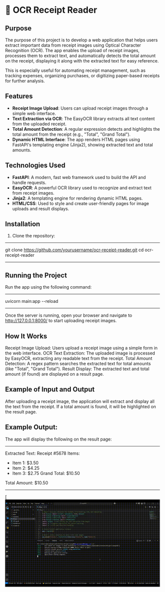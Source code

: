 # 📄 OCR Receipt Reader

## Purpose
The purpose of this project is to develop a web application that helps users extract important data from receipt images using Optical Character Recognition (OCR). The app enables the upload of receipt images, processes them to extract text, and automatically detects the total amount on the receipt, displaying it along with the extracted text for easy reference.

This is especially useful for automating receipt management, such as tracking expenses, organizing purchases, or digitizing paper-based receipts for further analysis.

## Features
- **Receipt Image Upload**: Users can upload receipt images through a simple web interface.
- **Text Extraction via OCR**: The EasyOCR library extracts all text content from the uploaded receipt.
- **Total Amount Detection**: A regular expression detects and highlights the total amount from the receipt (e.g., "Total", "Grand Total").
- **Dynamic HTML Interface**: The app renders HTML pages using FastAPI's templating engine (Jinja2), showing extracted text and total amounts.

## Technologies Used
- **FastAPI**: A modern, fast web framework used to build the API and handle requests.
- **EasyOCR**: A powerful OCR library used to recognize and extract text from receipt images.
- **Jinja2**: A templating engine for rendering dynamic HTML pages.
- **HTML/CSS**: Used to style and create user-friendly pages for image uploads and result displays.

## Installation

1. Clone the repository:
**********************************************************************************
   git clone https://github.com/yourusername/ocr-receipt-reader.git
   cd ocr-receipt-reader
**********************************************************************************   
## Running the Project
Run the app using the following command:
**********************************************************************************
uvicorn main:app --reload
**********************************************************************************
Once the server is running, open your browser and navigate to http://127.0.0.1:8000/ to start uploading receipt images.

## How It Works
Receipt Image Upload: Users upload a receipt image using a simple form in the web interface.
OCR Text Extraction: The uploaded image is processed by EasyOCR, extracting any readable text from the receipt.
Total Amount Detection: A regex pattern searches the extracted text for total amounts (like "Total", "Grand Total").
Result Display: The extracted text and total amount (if found) are displayed on a result page.

## Example of Input and Output
After uploading a receipt image, the application will extract and display all the text from the receipt. If a total amount is found, it will be highlighted on the result page.

## Example Output:
The app will display the following on the result page:
**********************************************************************************
Extracted Text:
Receipt #5678
Items:
- Item 1: $3.50
- Item 2: $4.25
- Item 3: $2.75
Grand Total: $10.50

Total Amount: $10.50
**********************************************************************************
[![Demo Video](demo.gif)
